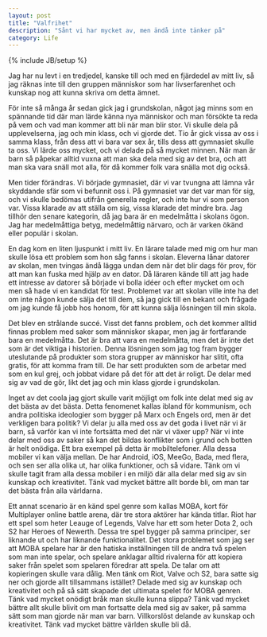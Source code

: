 ```yaml
---
layout: post
title: "Valfrihet"
description: "Sånt vi har mycket av, men ändå inte tänker på"
category: Life
---
```

{% include JB/setup %}

Jag har nu levt i en tredjedel, kanske till och med en fjärdedel av mitt liv, så jag räknas inte till den gruppen människor som har livserfarenhet och kunskap nog att kunna skriva om detta ämnet.

För inte så många år sedan gick jag i grundskolan, något jag minns som en spännande tid där man lärde känna nya människor och man försökte ta reda på vem och vad man kommer att bli när man blir stor. Vi skulle dela på upplevelserna, jag och min klass, och vi gjorde det. Tio år gick vissa av oss i samma klass, från dess att vi bara var sex år, tills dess att gymnasiet skulle ta oss. Vi lärde oss mycket, och vi delade på så mycket minnen. När man är barn så påpekar alltid vuxna att man ska dela med sig av det bra, och att man ska vara snäll mot alla, för då kommer folk vara snälla mot dig också.

Men tider förändras. Vi började gymnasiet, där vi var tvungna att lämna vår skyddande sfär som vi befunnit oss i. På gymnasiet var det var man för sig, och vi skulle bedömas utifrån generella regler, och inte hur vi som person var. Vissa klarade av att ställa om sig, vissa klarade det mindre bra. Jag tillhör den senare kategorin, då jag bara är en medelmåtta i skolans ögon. Jag har medelmåttiga betyg, medelmåttig närvaro, och är varken ökänd eller populär i skolan.

En dag kom en liten ljuspunkt i mitt liv. En lärare talade med mig om hur man skulle lösa ett problem som hon såg fanns i skolan. Eleverna lånar datorer av skolan, men tvingas ändå lägga undan dem när det blir dags för prov, för att man kan fuska med hjälp av en dator. Då läraren kände till att jag hade ett intresse av datorer så började vi bolla idéer och efter mycket om och men så hade vi en kandidat för test. Problemet var att skolan ville inte ha det om inte någon kunde sälja det till dem, så jag gick till en bekant och frågade om jag kunde få jobb hos honom, för att kunna sälja lösningen till min skola.

Det blev en strålande succé. Visst det fanns problem, och det kommer alltid finnas problem med saker som människor skapar, men jag är fortfarande bara en medelmåtta. Det är bra att vara en medelmåtta, men det är inte det som är det viktiga i historien. Denna lösningen som jag tog fram bygger uteslutande på produkter som stora grupper av människor har slitit, ofta gratis, för att komma fram till. De har sett produkten som de arbetar med som en kul grej, och jobbat vidare på det för att det är roligt. De delar med sig av vad de gör, likt det jag och min klass gjorde i grundskolan.

Inget av det coola jag gjort skulle varit möjligt om folk inte delat med sig av det bästa av det bästa. Detta fenomenet kallas ibland för kommunism, och andra politiska ideologier som bygger på Marx och Engels ord, men är det verkligen bara politik? Vi delar ju alla med oss av det goda i livet när vi är barn, så varför kan vi inte fortsätta med det när vi växer upp? När vi inte delar med oss av saker så kan det bildas konflikter som i grund och botten är helt onödiga. Ett bra exempel på detta är mobiltelefoner. Alla dessa mobiler vi kan välja mellan. De har Android, iOS, MeeGo, Bada, med flera, och sen ser alla olika ut, har olika funktioner, och så vidare. Tänk om vi skulle tagit fram alla dessa mobiler i en miljö där alla delar med sig av sin kunskap och kreativitet. Tänk vad mycket bättre allt borde bli, om man tar det bästa från alla världarna.

Ett annat scenario är en känd spel genre som kallas MOBA, kort för Multiplayer online battle arena, där tre stora aktörer har kända titlar. Riot har ett spel som heter Leauge of Legends, Valve har ett som heter Dota 2, och S2 har Heroes of Newerth. Dessa tre spel bygger på samma principer, ser liknande ut och har liknande funktionalitet. Det stora problemet som jag ser att MOBA spelare har är den hatiska inställningen till de andra två spelen som man inte spelar, och spelare anklagar alltid rivalerna för att kopiera saker från spelet som spelaren föredrar att spela. De talar om att kopieringen skulle vara dålig. Men tänk om Riot, Valve och S2, bara satte sig ner och gjorde allt tillsammans istället? Delade med sig av kunskap och kreativitet och på så sätt skapade det ultimata spelet för MOBA genren. Tänk vad mycket onödigt bråk man skulle kunna slippa? Tänk vad mycket bättre allt skulle blivit om man fortsatte dela med sig av saker, på samma sätt som man gjorde när man var barn. Villkorslöst delande av kunskap och kreativitet. Tänk vad mycket bättre världen skulle bli då.
